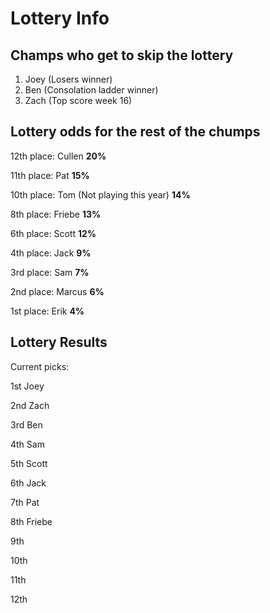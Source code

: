 # Lottery Info

## Champs who get to skip the lottery
1. Joey (Losers winner)
2. Ben (Consolation ladder winner)
3. Zach (Top score week 16)

## Lottery odds for the rest of the chumps

12th place: Cullen **20%**

11th place: Pat **15%**

10th place: Tom (Not playing this year) **14%**

8th place: Friebe **13%**

6th place: Scott **12%**

4th place: Jack **9%**

3rd place: Sam **7%**

2nd place: Marcus **6%**

1st place: Erik **4%**

## Lottery Results
Current picks:

1st Joey

2nd Zach

3rd Ben

4th Sam

5th Scott

6th Jack

7th Pat

8th Friebe

9th 

10th 

11th 

12th 

